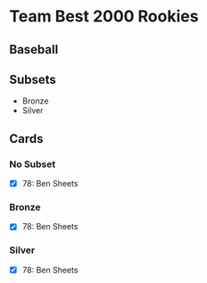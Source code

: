 # Team Best 2000 Rookies
## Baseball

## Subsets

- Bronze
- Silver

## Cards

### No Subset
- [x] 78: Ben Sheets<br>
### Bronze
- [x] 78: Ben Sheets<br>
### Silver
- [x] 78: Ben Sheets<br>
